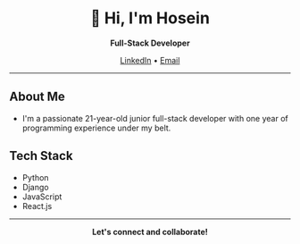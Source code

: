 <h1 align="center">👋 Hi, I'm Hosein</h1>

<p align="center">
  <b>Full-Stack Developer</b>
</p>

<p align="center">
  <a href="https://www.linkedin.com/in/hoseinkasiri/">LinkedIn</a> •
  <a href="Kasiri.Dev@gmail.com">Email</a>
</p>

---

## About Me

- I'm a passionate 21-year-old junior full-stack developer with one year of programming experience under my belt.

## Tech Stack

- Python
- Django
- JavaScript
- React.js

---

<p align="center">
  <b>Let's connect and collaborate!</b>
</p>
